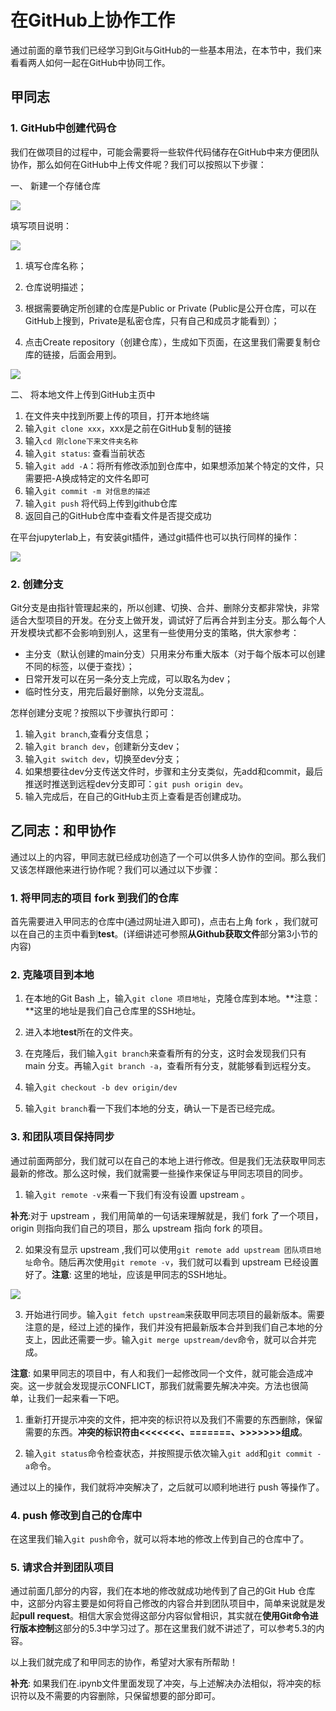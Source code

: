 # 在GitHub上协作工作

通过前面的章节我们已经学习到Git与GitHub的一些基本用法，在本节中，我们来看看两人如何一起在GitHub中协同工作。

## 甲同志

### 1. GitHub中创建代码仓

我们在做项目的过程中，可能会需要将一些软件代码储存在GitHub中来方便团队协作，那么如何在GitHub中上传文件呢？我们可以按照以下步骤：

一、 新建一个存储仓库

![](../img/create_repo.jpg)

填写项目说明：

![](../img/new_repo_setting.jpg)

1. 填写仓库名称；

2. 仓库说明描述；

3. 根据需要确定所创建的仓库是Public or Private (Public是公开仓库，可以在GitHub上搜到，Private是私密仓库，只有自己和成员才能看到）；

4. 点击Create repository（创建仓库），生成如下页面，在这里我们需要复制仓库的链接，后面会用到。

![](../img/copy_ssh_path.jpg)

二、 将本地文件上传到GitHub主页中

1. 在文件夹中找到所要上传的项目，打开本地终端
2. 输入`git clone xxx`，xxx是之前在GitHub复制的链接
3. 输入`cd 刚clone下来文件夹名称`
4. 输入`git status`: 查看当前状态
5. 输入`git add -A`：将所有修改添加到仓库中，如果想添加某个特定的文件，只需要把-A换成特定的文件名即可
7. 输入`git commit -m 对信息的描述`
8. 输入`git push` 将代码上传到github仓库
9. 返回自己的GitHub仓库中查看文件是否提交成功

在平台jupyterlab上，有安装git插件，通过git插件也可以执行同样的操作：

![](../img/jupyterhub_use_git_plugin.png)

### 2. 创建分支

Git分支是由指针管理起来的，所以创建、切换、合并、删除分支都非常快，非常适合大型项目的开发。在分支上做开发，调试好了后再合并到主分支。那么每个人开发模块式都不会影响到别人，这里有一些使用分支的策略，供大家参考：

- 主分支（默认创建的main分支）只用来分布重大版本（对于每个版本可以创建不同的标签，以便于查找）；
- 日常开发可以在另一条分支上完成，可以取名为dev；
- 临时性分支，用完后最好删除，以免分支混乱。

怎样创建分支呢？按照以下步骤执行即可：

1. 输入`git branch`,查看分支信息；
2. 输入`git branch dev`，创建新分支dev；
3. 输入`git switch dev`，切换至dev分支；
4. 如果想要往dev分支传送文件时，步骤和主分支类似，先add和commit，最后推送时推送到远程dev分支即可：`git push origin dev`。
5. 输入完成后，在自己的GitHub主页上查看是否创建成功。

## 乙同志：和甲协作

通过以上的内容，甲同志就已经成功创造了一个可以供多人协作的空间。那么我们又该怎样跟他来进行协作呢？我们可以通过以下步骤：

### 1. 将甲同志的项目 fork 到我们的仓库

首先需要进入甲同志的仓库中(通过网址进入即可)，点击右上角 fork ，我们就可以在自己的主页中看到**test**。(详细讲述可参照**从Github获取文件**部分第3小节的内容)

### 2. 克隆项目到本地

1. 在本地的Git Bash 上，输入`git clone 项目地址`，克隆仓库到本地。**注意：**这里的地址是我们自己仓库里的SSH地址。

2. 进入本地**test**所在的文件夹。

3. 在克隆后，我们输入`git branch`来查看所有的分支，这时会发现我们只有 main 分支。再输入`git branch -a`，查看所有分支，就能够看到远程分支。

4. 输入`git checkout -b dev origin/dev`

5. 输入`git branch`看一下我们本地的分支，确认一下是否已经完成。

### 3. 和团队项目保持同步

通过前面两部分，我们就可以在自己的本地上进行修改。但是我们无法获取甲同志最新的修改。那么这时候，我们就需要一些操作来保证与甲同志项目的同步。

1. 输入`git remote -v`来看一下我们有没有设置 upstream 。

**补充**:对于 upstream ，我们用简单的一句话来理解就是，我们 fork 了一个项目，origin 则指向我们自己的项目，那么 upstream 指向 fork 的项目。

2. 如果没有显示 upstream ,我们可以使用`git remote add upstream 团队项目地址`命令。随后再次使用`git remote -v`，我们就可以看到 upstream 已经设置好了。**注意**: 这里的地址，应该是甲同志的SSH地址。

![](../img/upstream1.png)

3. 开始进行同步。输入`git fetch upstream`来获取甲同志项目的最新版本。需要注意的是，经过上述的操作，我们并没有把最新版本合并到我们自己本地的分支上，因此还需要一步。输入`git merge upstream/dev`命令，就可以合并完成。

**注意**: 如果甲同志的项目中，有人和我们一起修改同一个文件，就可能会造成冲突。这一步就会发现提示CONFLICT，那我们就需要先解决冲突。方法也很简单，让我们一起来看一下吧。

1. 重新打开提示冲突的文件，把冲突的标识符以及我们不需要的东西删除，保留需要的东西。**冲突的标识符由<<<<<<<、=======、>>>>>>>组成**。

2. 输入`git status`命令检查状态，并按照提示依次输入`git add`和`git commit -a`命令。

通过以上的操作，我们就将冲突解决了，之后就可以顺利地进行 push 等操作了。

### 4. push 修改到自己的仓库中

在这里我们输入`git push`命令，就可以将本地的修改上传到自己的仓库中了。

### 5. 请求合并到团队项目

通过前面几部分的内容，我们在本地的修改就成功地传到了自己的Git Hub 仓库中，这部分内容主要是如何将自己修改的内容合并到团队项目中，简单来说就是发起**pull request**。相信大家会觉得这部分内容似曾相识，其实就在**使用Git命令进行版本控制**这部分的5.3中学习过了。那在这里我们就不讲述了，可以参考5.3的内容。

以上我们就完成了和甲同志的协作，希望对大家有所帮助！

**补充**: 如果我们在.ipynb文件里面发现了冲突，与上述解决办法相似，将冲突的标识符以及不需要的内容删除，只保留想要的部分即可。